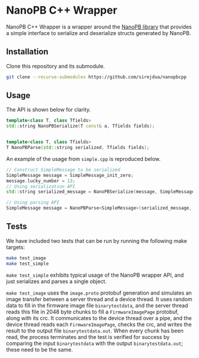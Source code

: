 # NanoPB C++ Wrapper

NanoPB C++ Wrapper is a wrapper around the [NanoPB library]() that provides a simple interface to serialize and deserialize structs generated by NanoPB.

## Installation

Clone this repository and its submodule.
```bash
git clone --recurse-submodules https://github.com/sirejdua/nanopbcpp
```

## Usage

The API is shown below for clarity.

```cpp
template<class T, class Tfields>
std::string NanoPBSerialize(T const& a, Tfields fields);


template<class T, class Tfields>
T NanoPBParse(std::string serialized, Tfields fields);
```

An example of the usage from `simple.cpp` is reproduced below.
```cpp
// Construct SimpleMessage to be serialized
SimpleMessage message = SimpleMessage_init_zero;
message.lucky_number = 13;
// Using serialization API
std::string serialized_message = NanoPBSerialize(message, SimpleMessage_fields);

// Using parsing API
SimpleMessage message = NanoPBParse<SimpleMessage>(serialized_message, SimpleMessage_fields);
```

## Tests

We have included two tests that can be run by running the following make targets:
```bash
make test_image
make test_simple
```

`make test_simple` exhibits typical usage of the NanoPB wrapper API, and just serializes and parses a single object.

`make test_image` uses the `image.proto` protobuf generation and simulates an image transfer between a server thread and a device thread. It uses random data to fill in the firmware image file `binarytestdata`, and the server thread reads this file in 2048 byte chunks to fill a `FirmwareImagePage` protobuf, along with its crc. It communicates to the device thread over a pipe, and the device thread reads each `FirmwareImagePage`, checks the crc, and writes the result to the output file `binarytestdata.out`. When every chunk has been read, the process terminates and the test is verified for success by comparing the input `binarytestdata` with the output `binarytestdata.out`; these need to be the same.
